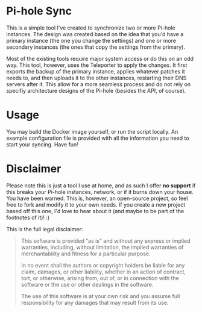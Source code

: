 # Pi-hole Sync

This is a simple tool I've created to synchronize two or more Pi-hole instances. The design was created based on the idea that you'd have a primary instance (the one you change the settings) and one or more secondary instances (the ones that copy the settings from the primary).

Most of the existing tools require major system access or do this on an odd way. This tool, however, uses the Teleporter to apply the changes. It first exports the backup of the primary instance, applies whatever patches it needs to, and then uploads it to the other instances, restarting their DNS servers after it. This allow for a more seamless process and do not rely on specifiy architecture designs of the Pi-hole (besides the API, of course).

# Usage

You may build the Docker image yourself, or run the script locally. An example configuration file is provided with all the information you need to start your syncing. Have fun!

# Disclaimer

Please note this is just a tool I use at home, and as such I offer **no support** if this breaks your Pi-hole instances, network, or if it burns down your house. You have been warned. This is, however, an open-source project, so feel free to fork and modify it to your own needs. If you create a new project based off this one, I'd love to hear about it (and maybe to be part of the footnotes of it)! :)

This is the full legal disclaimer:

> This software is provided "as is" and without any express or implied warranties, including, without limitation, the implied warranties of merchantability and fitness for a particular purpose.
>
> In no event shall the authors or copyright holders be liable for any claim, damages, or other liability, whether in an action of contract, tort, or otherwise, arising from, out of, or in connection with the software or the use or other dealings in the software.
>
> The use of this software is at your own risk and you assume full responsibility for any damages that may result from its use.
